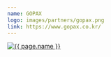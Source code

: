 ```yaml
---
name: GOPAX
logo: images/partners/gopax.png
link: https://www.gopax.co.kr/
---
```


<a target="_blank" class="sixteen wide mobile five wide tablet three wide computer column inverted partner-div" href="{{ page.link }}">
    <img src="{{ page.logo }}" alt="{{ page.name }}" class="ui large image">
</a>
